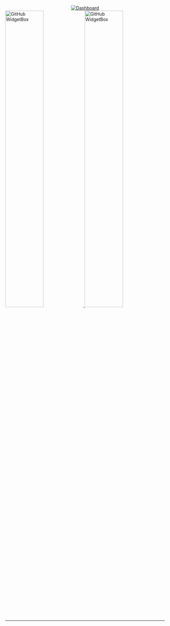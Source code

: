 <section>
    <div align="center">
        <a href="#">
            <img with="100%" src="https://github-widgetbox.vercel.app/api/profile?username=damianodoug&data=followers,repositories,stars,commits&theme=aether" alt="Dashboard">
        </a>
    </div>
    <div>
        <a href="#">
            <img width="49%" src="https://github-widgetbox.vercel.app/api/skills?names=html,css,javascript,python,go,mysql,postgresql&includeNames=true&theme=aether" alt="GitHub WidgetBox" />
            <img width="49%" src="https://github-widgetbox.vercel.app/api/skills?tools=mongodb,docker,apache,nginx,nodejs,heroku,aws&includeNames=true&theme=aether" alt="GitHub WidgetBox" />
        </a>
    </div>
    <hr>
</section>